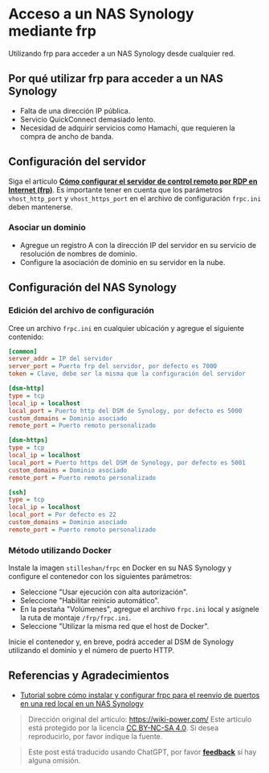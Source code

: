 # Acceso a un NAS Synology mediante frp

Utilizando frp para acceder a un NAS Synology desde cualquier red.

## Por qué utilizar frp para acceder a un NAS Synology

- Falta de una dirección IP pública.
- Servicio QuickConnect demasiado lento.
- Necesidad de adquirir servicios como Hamachi, que requieren la compra de ancho de banda.

## Configuración del servidor

Siga el artículo [**Cómo configurar el servidor de control remoto por RDP en Internet (frp)**](https://wiki-power.com/%E5%A6%82%E4%BD%95%E5%AE%9E%E7%8E%B0%E5%A4%96%E7%BD%91RDP%E8%BF%9C%E6%8E%A7%EF%BC%88frp%EF%BC%89#%E6%9C%8D%E5%8A%A1%E7%AB%AF%E9%85%8D%E7%BD%AE). Es importante tener en cuenta que los parámetros `vhost_http_port` y `vhost_https_port` en el archivo de configuración `frpc.ini` deben mantenerse.

### Asociar un dominio

- Agregue un registro A con la dirección IP del servidor en su servicio de resolución de nombres de dominio.
- Configure la asociación de dominio en su servidor en la nube.

## Configuración del NAS Synology

### Edición del archivo de configuración

Cree un archivo `frpc.ini` en cualquier ubicación y agregue el siguiente contenido:

```ini title="frpc.ini"
[common]
server_addr = IP del servidor
server_port = Puerto frp del servidor, por defecto es 7000
token = Clave, debe ser la misma que la configuración del servidor

[dsm-http]
type = tcp
local_ip = localhost
local_port = Puerto http del DSM de Synology, por defecto es 5000
custom_domains = Dominio asociado
remote_port = Puerto remoto personalizado

[dsm-https]
type = tcp
local_ip = localhost
local_port = Puerto https del DSM de Synology, por defecto es 5001
custom_domains = Dominio asociado
remote_port = Puerto remoto personalizado

[ssh]
type = tcp
local_ip = localhost
local_port = Por defecto es 22
custom_domains = Dominio asociado
remote_port = Puerto remoto personalizado
```

### Método utilizando Docker

Instale la imagen `stilleshan/frpc` en Docker en su NAS Synology y configure el contenedor con los siguientes parámetros:

- Seleccione "Usar ejecución con alta autorización".
- Seleccione "Habilitar reinicio automático".
- En la pestaña "Volúmenes", agregue el archivo `frpc.ini` local y asígnele la ruta de montaje `/frp/frpc.ini`.
- Seleccione "Utilizar la misma red que el host de Docker".

Inicie el contenedor y, en breve, podrá acceder al DSM de Synology utilizando el dominio y el número de puerto HTTP.

## Referencias y Agradecimientos

- [Tutorial sobre cómo instalar y configurar frpc para el reenvío de puertos en una red local en un NAS Synology](https://www.ioiox.com/archives/26.html)

> Dirección original del artículo: <https://wiki-power.com/>
> Este artículo está protegido por la licencia [CC BY-NC-SA 4.0](https://creativecommons.org/licenses/by/4.0/deed.zh). Si desea reproducirlo, por favor indique la fuente.

> Este post está traducido usando ChatGPT, por favor [**feedback**](https://github.com/linyuxuanlin/Wiki_MkDocs/issues/new) si hay alguna omisión.